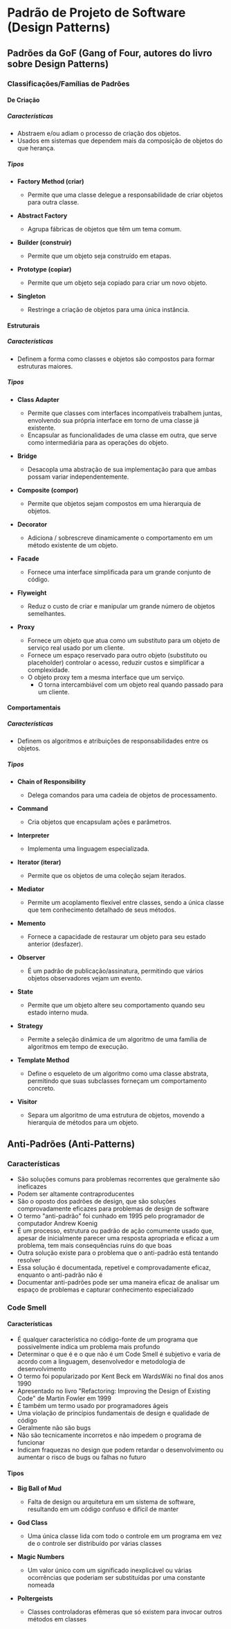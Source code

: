 ﻿# Padrão de Projeto de Software (Design Patterns)

## Padrões da GoF (Gang of Four, autores do livro sobre Design Patterns)

### Classificações/Famílias de Padrões

#### De Criação

##### Características

- Abstraem e/ou adiam o processo de criação dos objetos.
- Usados em sistemas que dependem mais da composição de objetos do que herança.

##### Tipos

- **Factory Method (criar)**

  - Permite que uma classe delegue a responsabilidade de criar objetos para outra classe.

- **Abstract Factory**

  - Agrupa fábricas de objetos que têm um tema comum.

- **Builder (construir)**

  - Permite que um objeto seja construído em etapas.

- **Prototype (copiar)**

  - Permite que um objeto seja copiado para criar um novo objeto.

- **Singleton**

  - Restringe a criação de objetos para uma única instância.

#### Estruturais

##### Características

- Definem a forma como classes e objetos são compostos para formar estruturas maiores.

##### Tipos

- **Class Adapter**

  - Permite que classes com interfaces incompatíveis trabalhem juntas, envolvendo sua própria interface em torno de uma classe já existente.
  - Encapsular as funcionalidades de uma classe em outra, que serve como intermediária para as operações do objeto.

- **Bridge**

  - Desacopla uma abstração de sua implementação para que ambas possam variar independentemente.

- **Composite (compor)**

  - Permite que objetos sejam compostos em uma hierarquia de objetos.

- **Decorator**

  - Adiciona / sobrescreve dinamicamente o comportamento em um método existente de um objeto.

- **Facade**

  - Fornece uma interface simplificada para um grande conjunto de código.

- **Flyweight**

  - Reduz o custo de criar e manipular um grande número de objetos semelhantes.

- **Proxy**

  - Fornece um objeto que atua como um substituto para um objeto de serviço real usado por um cliente.
  - Fornece um espaço reservado para outro objeto (substituto ou placeholder) controlar o acesso, reduzir custos e simplificar a complexidade.
  - O objeto proxy tem a mesma interface que um serviço.
    - O torna intercambiável com um objeto real quando passado para um cliente.

#### Comportamentais

##### Características

- Definem os algoritmos e atribuições de responsabilidades entre os objetos.

##### Tipos

- **Chain of Responsibility**

  - Delega comandos para uma cadeia de objetos de processamento.

- **Command**

  - Cria objetos que encapsulam ações e parâmetros.

- **Interpreter**

  - Implementa uma linguagem especializada.

- **Iterator (iterar)**

  - Permite que os objetos de uma coleção sejam iterados.

- **Mediator**

  - Permite um acoplamento flexível entre classes, sendo a única classe que tem conhecimento detalhado de seus métodos.

- **Memento**

  - Fornece a capacidade de restaurar um objeto para seu estado anterior (desfazer).

- **Observer**

  - É um padrão de publicação/assinatura, permitindo que vários objetos observadores vejam um evento.

- **State**

  - Permite que um objeto altere seu comportamento quando seu estado interno muda.

- **Strategy**

  - Permite a seleção dinâmica de um algoritmo de uma família de algoritmos em tempo de execução.

- **Template Method**

  - Define o esqueleto de um algoritmo como uma classe abstrata, permitindo que suas subclasses forneçam um comportamento concreto.

- **Visitor**

  - Separa um algoritmo de uma estrutura de objetos, movendo a hierarquia de métodos para um objeto.

## Anti-Padrões (Anti-Patterns)

### Características

- São soluções comuns para problemas recorrentes que geralmente são ineficazes
- Podem ser altamente contraproducentes
- São o oposto dos padrões de design, que são soluções comprovadamente eficazes para problemas de design de software
- O termo "anti-padrão" foi cunhado em 1995 pelo programador de computador Andrew Koenig
- É um processo, estrutura ou padrão de ação comumente usado que, apesar de inicialmente parecer uma resposta apropriada e eficaz a um problema, tem mais consequências ruins do que boas
- Outra solução existe para o problema que o anti-padrão está tentando resolver
- Essa solução é documentada, repetível e comprovadamente eficaz, enquanto o anti-padrão não é
- Documentar anti-padrões pode ser uma maneira eficaz de analisar um espaço de problemas e capturar conhecimento especializado

### Code Smell

#### Características

- É qualquer característica no código-fonte de um programa que possivelmente indica um problema mais profundo
- Determinar o que é e o que não é um Code Smell é subjetivo e varia de acordo com a linguagem, desenvolvedor e metodologia de desenvolvimento
- O termo foi popularizado por Kent Beck em WardsWiki no final dos anos 1990
- Apresentado no livro "Refactoring: Improving the Design of Existing Code" de Martin Fowler em 1999
- É também um termo usado por programadores ágeis
- Uma violação de princípios fundamentais de design e qualidade de código
- Geralmente não são bugs
- Não são tecnicamente incorretos e não impedem o programa de funcionar
- Indicam fraquezas no design que podem retardar o desenvolvimento ou aumentar o risco de bugs ou falhas no futuro

#### Tipos

- **Big Ball of Mud**

  - Falta de design ou arquitetura em um sistema de software, resultando em um código confuso e difícil de manter

- **God Class**

  - Uma única classe lida com todo o controle em um programa em vez de o controle ser distribuído por várias classes

- **Magic Numbers**

  - Um valor único com um significado inexplicável ou várias ocorrências que poderiam ser substituídas por uma constante nomeada

- **Poltergeists**
  - Classes controladoras efêmeras que só existem para invocar outros métodos em classes
